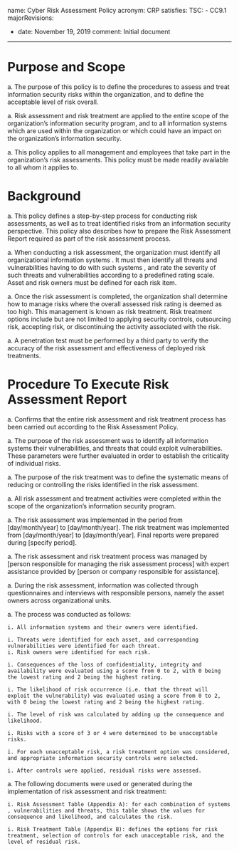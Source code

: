 name: Cyber Risk Assessment Policy
acronym: CRP
satisfies:
  TSC:
    - CC9.1
majorRevisions:
  - date: November 19, 2019
    comment: Initial document
---

# Purpose and Scope

a. The purpose of this policy is to define the procedures to assess and treat information security risks within the organization, and to define the acceptable level of risk overall.

a. Risk assessment and risk treatment are applied to the entire scope of the organization’s information security program, and to all information systems which are used within the organization or which could have an impact on the organization’s information security.

a. This policy applies to all management and employees that take part in the organization’s risk assessments. This policy must be made readily available to all whom it applies to.

# Background

a. This policy defines a step-by-step process for conducting risk assessments, as well as to treat identified risks from an information security perspective. This policy also describes how to prepare the Risk Assessment Report required as part of the risk assessment process.

a. When conducting a risk assessment, the organization must identify all organizational information systems . It must then identify all threats and vulnerabilities having to do with such systems , and rate the severity of such threats and vulnerabilities according to a predefined rating scale. Asset and risk owners must be defined for each risk item.

a. Once the risk assessment is completed, the organization shall determine how to manage risks where the overall assessed risk rating is deemed as too high. This management is known as risk treatment. Risk treatment options include but are not limited to applying security controls, outsourcing risk, accepting risk, or discontinuing the activity associated with the risk.

a. A penetration test must be performed by a third party to verify the accuracy of the risk assessment and effectiveness of deployed risk treatments.

# Procedure To Execute Risk Assessment Report

a. Confirms that the entire risk assessment and risk treatment process has been carried out according to the Risk Assessment Policy.

a. The purpose of the risk assessment was to identify all information systems  their vulnerabilities, and threats that could exploit vulnerabilities. These parameters were further evaluated in order to establish the criticality of individual risks.

a. The purpose of the risk treatment was to define the systematic means of reducing or controlling the risks identified in the risk assessment.

a. All risk assessment and treatment activities were completed within the scope of the organization’s information security program.

a. The risk assessment was implemented in the period from [day/month/year] to [day/month/year]. The risk treatment was implemented from [day/month/year] to [day/month/year]. Final reports were prepared during [specify period].

a. The risk assessment and risk treatment process was managed by [person responsible for managing the risk assessment process] with expert assistance provided by [person or company responsible for assistance].

a. During the risk assessment, information was collected through questionnaires and interviews with responsible persons, namely the asset owners across organizational units.

a. The process was conducted as follows:

    i. All information systems and their owners were identified.

    i. Threats were identified for each asset, and corresponding vulnerabilities were identified for each threat.
    i. Risk owners were identified for each risk.

    i. Consequences of the loss of confidentiality, integrity and availability were evaluated using a score from 0 to 2, with 0 being the lowest rating and 2 being the highest rating.

    i. The likelihood of risk occurrence (i.e. that the threat will exploit the vulnerability) was evaluated using a score from 0 to 2, with 0 being the lowest rating and 2 being the highest rating.

    i. The level of risk was calculated by adding up the consequence and likelihood.

    i. Risks with a score of 3 or 4 were determined to be unacceptable risks.

    i. For each unacceptable risk, a risk treatment option was considered, and appropriate information security controls were selected.

    i. After controls were applied, residual risks were assessed.

a. The following documents were used or generated during the implementation of risk assessment and risk treatment:

    i. Risk Assessment Table (Appendix A): for each combination of systems , vulnerabilities and threats, this table shows the values for consequence and likelihood, and calculates the risk.

    i. Risk Treatment Table (Appendix B): defines the options for risk treatment, selection of controls for each unacceptable risk, and the level of residual risk.
